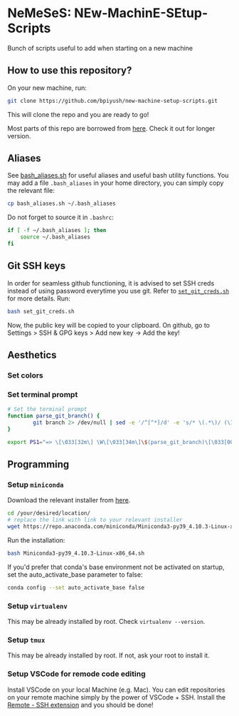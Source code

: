 # NeMeSeS: NEw-MachinE-SEtup-Scripts
Bunch of scripts useful to add when starting on a new machine


## How to use this repository?

On your new machine, run:
```bash
git clone https://github.com/bpiyush/new-machine-setup-scripts.git
```
This will clone the repo and you are ready to go!

Most parts of this repo are borrowed from [here](https://bpiyush.github.io/ml-engg-docs/new_machine.html). Check it out for longer version.

## Aliases

See [bash_aliases.sh](bash_aliases.sh) for useful aliases and useful bash utility functions. You may add a file `.bash_aliases` in your home directory, you can simply copy the relevant file:

```bash
cp bash_aliases.sh ~/.bash_aliases
```

Do not forget to source it in `.bashrc`:
```bash
if [ -f ~/.bash_aliases ]; then 
    source ~/.bash_aliases
fi
```

## Git SSH keys

In order for seamless github functioning, it is advised to set SSH creds instead of using password everytime you use git. Refer to [`set_git_creds.sh`](set_git_creds.sh) for more details. Run:
```bash
bash set_git_creds.sh
```
Now, the public key will be copied to your clipboard. On github, go to Settings > SSH & GPG keys > Add new key -> Add the key!

## Aesthetics

### Set colors

### Set terminal prompt

```sh
# Set the terminal prompt
function parse_git_branch() {
        git branch 2> /dev/null | sed -e '/^[^*]/d' -e 's/* \(.*\)/ (\1)/'
}

export PS1="=> \[\033[32m\] \W\[\033[34m\]\$(parse_git_branch)\[\033[00m\] [\A] $ "
```

## Programming

### Setup `miniconda`
Download the relevant installer from [here](https://docs.conda.io/en/latest/miniconda.html#linux-installers).
```bash
cd /your/desired/location/
# replace the link with link to your relevant installer
wget https://repo.anaconda.com/miniconda/Miniconda3-py39_4.10.3-Linux-x86_64.sh
```

Run the installation:
```bash
bash Miniconda3-py39_4.10.3-Linux-x86_64.sh
```

If you'd prefer that conda's base environment not be activated on startup,
set the auto_activate_base parameter to false:
```bash
conda config --set auto_activate_base false
```

### Setup `virtualenv`

This may be already installed by root. Check `virtualenv --version`.

### Setup `tmux`

This may be already installed by root. If not, ask your root to install it.

### Setup VSCode for remode code editing

Install VSCode on your local Machine (e.g. Mac). You can edit repositories on your remote machine simply by the power of VSCode + SSH. Install the [Remote - SSH extension](https://marketplace.visualstudio.com/items?itemName=ms-vscode-remote.remote-ssh) and you should be done!
